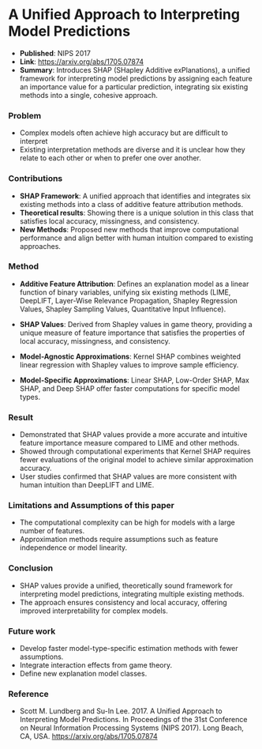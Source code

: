 # A Unified Approach to Interpreting Model Predictions
- **Published**: NIPS 2017
- **Link**: https://arxiv.org/abs/1705.07874
- **Summary**: Introduces SHAP (SHapley Additive exPlanations), a unified framework for interpreting model predictions by assigning each feature an importance value for a particular prediction, integrating six existing methods into a single, cohesive approach.

### Problem 
- Complex models often achieve high accuracy but are difficult to interpret
- Existing interpretation methods are diverse and it is unclear how they relate to each other or when to prefer one over another.

### Contributions
- **SHAP Framework**: A unified approach that identifies and integrates six existing methods into a class of additive feature attribution methods.
- **Theoretical results**:  Showing there is a unique solution in this class that satisfies local accuracy, missingness, and consistency.
- **New Methods**: Proposed new methods that improve computational performance and align better with human intuition compared to existing approaches.

### Method
- **Additive Feature Attribution**: Defines an explanation model as a linear function of binary variables, unifying six existing methods (LIME, DeepLIFT, Layer-Wise Relevance Propagation, Shapley Regression Values, Shapley Sampling Values, Quantitative Input Influence).

- **SHAP Values**: Derived from Shapley values in game theory, providing a unique measure of feature importance that satisfies the properties of local accuracy, missingness, and consistency.
- **Model-Agnostic Approximations**: Kernel SHAP combines weighted linear regression with Shapley values to improve sample efficiency.
- **Model-Specific Approximations**: Linear SHAP, Low-Order SHAP, Max SHAP, and Deep SHAP offer faster computations for specific model types.

### Result
- Demonstrated that SHAP values provide a more accurate and intuitive feature importance measure compared to LIME and other methods.
- Showed through computational experiments that Kernel SHAP requires fewer evaluations of the original model to achieve similar approximation accuracy.
- User studies confirmed that SHAP values are more consistent with human intuition than DeepLIFT and LIME.

### Limitations and Assumptions of this paper
- The computational complexity can be high for models with a large number of features.
- Approximation methods require assumptions such as feature independence or model linearity.

### Conclusion
- SHAP values provide a unified, theoretically sound framework for interpreting model predictions, integrating multiple existing methods.
- The approach ensures consistency and local accuracy, offering improved interpretability for complex models.

### Future work
- Develop faster model-type-specific estimation methods with fewer assumptions.
- Integrate interaction effects from game theory.
- Define new explanation model classes.

### Reference
- Scott M. Lundberg and Su-In Lee. 2017. A Unified Approach to Interpreting Model Predictions. In Proceedings of the 31st Conference on Neural Information Processing Systems (NIPS 2017). Long Beach, CA, USA. https://arxiv.org/abs/1705.07874

